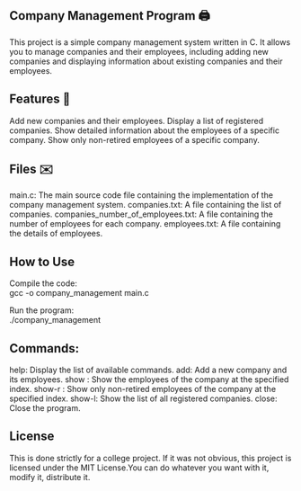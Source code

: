 ## Company Management Program  🖨️

This project is a simple company management system written in C. 
It allows you to manage companies and their employees, including adding new companies and displaying information about existing companies and their employees.

## Features  🔌

Add new companies and their employees.
Display a list of registered companies.
Show detailed information about the employees of a specific company.
Show only non-retired employees of a specific company.

## Files  ✉️

main.c: The main source code file containing the implementation of the company management system.
companies.txt: A file containing the list of companies.
companies_number_of_employees.txt: A file containing the number of employees for each company.
employees.txt: A file containing the details of employees.

## How to Use

Compile the code:  
gcc -o company_management main.c

Run the program:  
./company_management

## Commands: 

help: Display the list of available commands.
add: Add a new company and its employees.
show <index>: Show the employees of the company at the specified index.
show-r <index>: Show only non-retired employees of the company at the specified index.
show-l: Show the list of all registered companies.
close: Close the program.

## License

This is done strictly for a college project.
If it was not obvious, this project is licensed under the MIT License.You can do whatever you want with it, modify it, distribute it.
